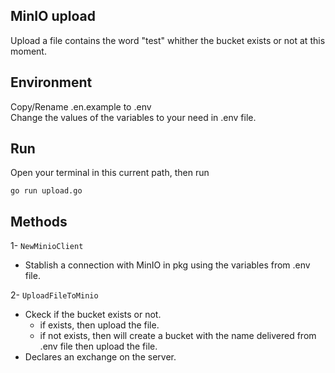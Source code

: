## MinIO upload

Upload a file contains the word "test" whither the bucket exists or not at this moment.

## Environment

Copy/Rename .en.example to .env<br>
Change the values of the variables to your need in .env file.<br>

## Run

Open your terminal in this current path, then run

```
go run upload.go
```

## Methods

1- `NewMinioClient`

- Stablish a connection with MinIO in pkg using the variables from .env file.<br>

2- `UploadFileToMinio`

- Ckeck if the bucket exists or not.
  - if exists, then upload the file.
  - if not exists, then will create a bucket with the name delivered from .env file then upload the file.
- Declares an exchange on the server.<br>

